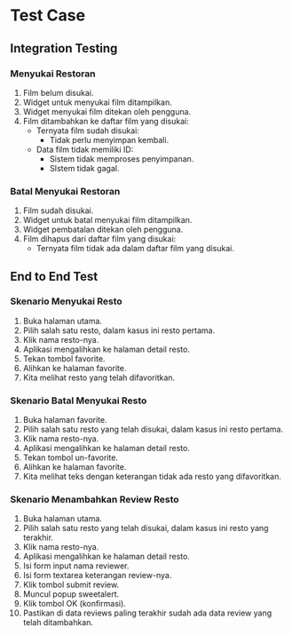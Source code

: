 # Test Case

## Integration Testing
### Menyukai Restoran
1. Film belum disukai.
2. Widget untuk menyukai film ditampilkan.
3. Widget menyukai film ditekan oleh pengguna.
4. Film ditambahkan ke daftar film yang disukai:
   - Ternyata film sudah disukai:
     - Tidak perlu menyimpan kembali.
   - Data film tidak memiliki ID:
     - Sistem tidak memproses penyimpanan.
     - SIstem tidak gagal.

### Batal Menyukai Restoran
1. Film sudah disukai.
2. Widget untuk batal menyukai film ditampilkan.
3. Widget pembatalan ditekan oleh pengguna.
4. Film dihapus dari daftar film yang disukai:
   - Ternyata film tidak ada dalam daftar film yang disukai.

## End to End Test

### Skenario Menyukai Resto
1. Buka halaman utama.
2. Pilih salah satu resto, dalam kasus ini resto pertama.
3. Klik nama resto-nya.
4. Aplikasi mengalihkan ke halaman detail resto.
5. Tekan tombol favorite.
6. Alihkan ke halaman favorite.
7. Kita melihat resto yang telah difavoritkan.

### Skenario Batal Menyukai Resto
1. Buka halaman favorite.
2. Pilih salah satu resto yang telah disukai, dalam kasus ini resto pertama.
3. Klik nama resto-nya.
4. Aplikasi mengalihkan ke halaman detail resto.
5. Tekan tombol un-favorite.
6. Alihkan ke halaman favorite.
7. Kita melihat teks dengan keterangan tidak ada resto yang difavoritkan.

### Skenario Menambahkan Review Resto
1. Buka halaman utama.
2. Pilih salah satu resto yang telah disukai, dalam kasus ini resto yang terakhir.
3. Klik nama resto-nya.
4. Aplikasi mengalihkan ke halaman detail resto.
5. Isi form input nama reviewer.
6. Isi form textarea keterangan review-nya.
7. Klik tombol submit review.
8. Muncul popup sweetalert.
9. Klik tombol OK (konfirmasi).
10. Pastikan di data reviews paling terakhir sudah ada data review yang telah ditambahkan.